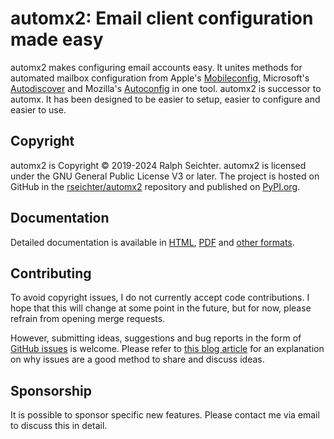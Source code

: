 # automx2: Email client configuration made easy

automx2 makes configuring email accounts easy. It unites methods for automated mailbox configuration from Apple's
[Mobileconfig](https://support.apple.com/de-de/guide/profile-manager/pmdbd71ebc9/mac), Microsoft's
[Autodiscover](https://docs.microsoft.com/de-de/exchange/architecture/client-access/autodiscover?view=exchserver-2019)
and Mozilla's [Autoconfig](https://developer.mozilla.org/de/docs/Mozilla/Thunderbird/Autokonfiguration) in one tool.
automx2 is successor to automx. It has been designed to be easier to setup, easier to configure and easier to use.

## Copyright

automx2 is Copyright © 2019-2024 Ralph Seichter.
automx2 is licensed under the GNU General Public License V3 or later. The project is hosted on GitHub in the
[rseichter/automx2](https://github.com/rseichter/automx2) repository and published on
[PyPI.org](https://pypi.org/project/automx2/).

## Documentation

Detailed documentation is available in [HTML](https://rseichter.github.io/automx2/),
[PDF](https://github.com/rseichter/automx2/blob/master/docs/automx2.pdf) and
[other formats](https://github.com/rseichter/automx2/blob/master/docs).

## Contributing

To avoid copyright issues, I do not currently accept code contributions. I hope that this will change at some point
in the future, but for now, please refrain from opening merge requests.

However, submitting ideas, suggestions and bug reports in the form of
[GitHub issues](https://github.com/rseichter/automx2/issues) is welcome. Please refer to
[this blog article](https://about.gitlab.com/blog/2016/03/03/start-with-an-issue/) for an explanation on why issues
are a good method to share and discuss ideas.

## Sponsorship

It is possible to sponsor specific new features. Please contact me via email to discuss this in detail.
